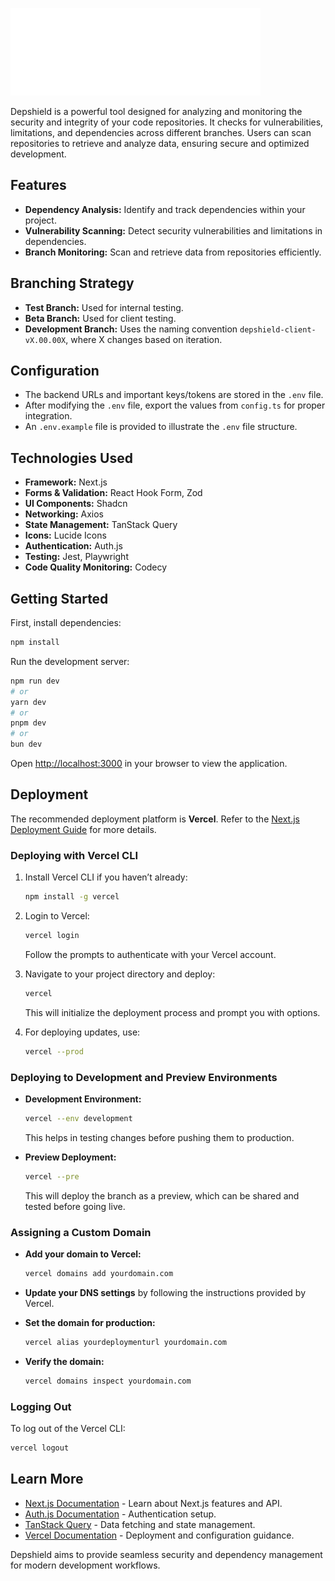 

![Depshield Logo](./public/logo/depSheildLogo.svg)

Depshield is a powerful tool designed for analyzing and monitoring the security and integrity of your code repositories. It checks for vulnerabilities, limitations, and dependencies across different branches. Users can scan repositories to retrieve and analyze data, ensuring secure and optimized development.

## Features

- **Dependency Analysis:** Identify and track dependencies within your project.
- **Vulnerability Scanning:** Detect security vulnerabilities and limitations in dependencies.
- **Branch Monitoring:** Scan and retrieve data from repositories efficiently.

## Branching Strategy

- **Test Branch:** Used for internal testing.
- **Beta Branch:** Used for client testing.
- **Development Branch:** Uses the naming convention `depshield-client-vX.00.00X`, where X changes based on iteration.

## Configuration

- The backend URLs and important keys/tokens are stored in the `.env` file.
- After modifying the `.env` file, export the values from `config.ts` for proper integration.
- An `.env.example` file is provided to illustrate the `.env` file structure.

## Technologies Used

- **Framework:** Next.js
- **Forms & Validation:** React Hook Form, Zod
- **UI Components:** Shadcn
- **Networking:** Axios
- **State Management:** TanStack Query
- **Icons:** Lucide Icons
- **Authentication:** Auth.js
- **Testing:** Jest, Playwright
- **Code Quality Monitoring:** Codecy

## Getting Started

First, install dependencies:

```bash
npm install
```

Run the development server:

```bash
npm run dev
# or
yarn dev
# or
pnpm dev
# or
bun dev
```

Open [http://localhost:3000](http://localhost:3000) in your browser to view the application.

## Deployment

The recommended deployment platform is **Vercel**. Refer to the [Next.js Deployment Guide](https://nextjs.org/docs/deployment) for more details.

### Deploying with Vercel CLI

1. Install Vercel CLI if you haven’t already:
   
   ```bash
   npm install -g vercel
   ```

2. Login to Vercel:
   
   ```bash
   vercel login
   ```

   Follow the prompts to authenticate with your Vercel account.

3. Navigate to your project directory and deploy:
   
   ```bash
   vercel
   ```

   This will initialize the deployment process and prompt you with options.

4. For deploying updates, use:
   ```bash
   vercel --prod
   ```

### Deploying to Development and Preview Environments

- **Development Environment:**
  
  ```bash
  vercel --env development
  ```
  
  This helps in testing changes before pushing them to production.

- **Preview Deployment:**
  
  ```bash
  vercel --pre
  ```
  
  This will deploy the branch as a preview, which can be shared and tested before going live.

### Assigning a Custom Domain

- **Add your domain to Vercel:**
  
  ```bash
  vercel domains add yourdomain.com
  ```

- **Update your DNS settings** by following the instructions provided by Vercel.

- **Set the domain for production:**
  
  ```bash
  vercel alias yourdeploymenturl yourdomain.com
  ```

- **Verify the domain:**
  
  ```bash
  vercel domains inspect yourdomain.com
  ```

### Logging Out

To log out of the Vercel CLI:

```bash
vercel logout
```

## Learn More

- [Next.js Documentation](https://nextjs.org/docs) - Learn about Next.js features and API.
- [Auth.js Documentation](https://authjs.com/docs) - Authentication setup.
- [TanStack Query](https://tanstack.com/docs) - Data fetching and state management.
- [Vercel Documentation](https://vercel.com/docs) - Deployment and configuration guidance.

Depshield aims to provide seamless security and dependency management for modern development workflows.
